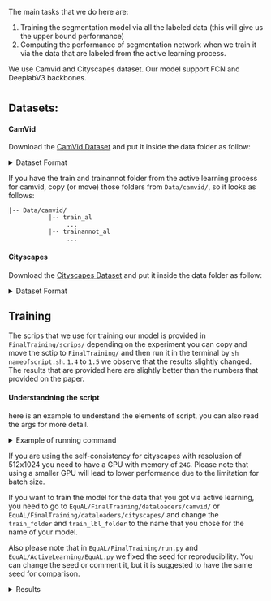 
The main tasks that we do here are:
1) Training the segmentation model via all the labeled data (this will give us the upper bound performance) 
2) Computing the performance of segmentation network when we train it via the data that are labeled from the active learning process.

We use Camvid and Cityscapes dataset. Our model support FCN and DeeplabV3 backbones.

#
## Datasets:
#### CamVid
Download the [CamVid Dataset](http://mi.eng.cam.ac.uk/research/projects/VideoRec/CamVid/) and put it inside the data folder as follow:
<details>
<summary>Dataset Format</summary>

```bash

|-- /Data/camvid/
           |-- train
                |--0001TP_006690.png
                ...
           |-- trainannot
                |--0001TP_006690.png
                ...
           |-- test
                |--0001TP_008550.png
                ...
           |-- testannot
                |--0001TP_008550.png
                ...
           |-- val
                |--0016E5_07959.png
                ...
           |-- valannot
                |--0016E5_07959.png
                ...
```
</details>

If you have the train and trainannot folder from the active learning process for camvid, copy (or move) those folders from `Data/camvid/`, so it looks as follows:

```
|-- Data/camvid/
           |-- train_al
                ...
           |-- trainannot_al
                ...
```

#### Cityscapes
Download the [Cityscapes Dataset](https://www.cityscapes-dataset.com//) and put it inside the data folder as follow:

<details>
<summary>Dataset Format</summary>
```bash
|-- /Data/cityscapes/
           |-- leftImg8bit
                |--train
                    |--achen
                        |--aachen_000000_000019_leftImg8bit.png
                        ...
                |--test
                    ...
                |--val
                    ...
            |--gtFine
                |--train
                    |--achen
                        |--aachen_000000_000019_gtFine_labelIds.png
                        ...
                |--test
                    ...
                |--val
                    ...
```
</details>

## Training

The scrips that we use for training our model is provided in `FinalTraining/scrips/` depending on the experiment you can copy and move the sctip to `FinalTraining/` and then run it in the terminal  by `sh nameofscript.sh`.
`1.4` to `1.5` we observe that the results  slightly changed.
The results that are provided here are slightly better than the numbers that provided on the paper. 

#### Understandning the script
here is an example to understand the elements of script, you can also read the args for more detail.
<details><summary>Example of running command</summary>

```
DIRECTORY=`dirname $0`
OMP_NUM_THREADS=1 python $DIRECTORY/run.py -m full \
--save_dir $DIRECTORY/SAVE_city_FCN+/  \ 
--dataset_dir  $DIRECTORY/../../cityscapes \ # provide the directory to the datase, e.g. /Data/citiscapes/
--backbone fcn \ # choose the backbone, fcn or deeplab
--dataset cityscapes  \ #select the dataset, cityscapes or camvid
--name model_city \ # choose a name for your model
--optimizer adam   \
--learning_rate 5e-4  --lr_decay 0.1    \
--weight_decay 2e-4  \
--height 512  --width 1024 \ # resize the image to the desire size
--epochs 60  \
--lr_decay_epochs 20 \
--save_val_every_epoch 1 \
--batch_size 4 \
--consistency 1 \ #enable the self-consistency
--gpunum  1 \ # gpu id that you use
--print_step
```
</details>

If you are using the self-consistency for cityscapes with resolusion of 512x1024 you need to have a GPU with memory of `24G`. Please note that using a smaller GPU will lead to lower performance due to the limitation for batch size.

If you want to train the model for the data that you got via active learning, you need to go to `EquAL/FinalTraining/dataloaders/camvid/` or `EquAL/FinalTraining/dataloaders/cityscapes/`  and change the `train_folder` and `train_lbl_folder` to the name that you chose for the name of your model.

Also please note that in `EquAL/FinalTraining/run.py` and `EquAL/ActiveLearning/EquAL.py` we fixed the seed for reproducibility. You can change the seed or comment it, but it is suggested to have the same seed for comparison.



<details><summary>Results</summary>


|             Dataset/Model             | Input Resolution | Classes | Batch Size | Epochs | Mean IoU (%) | Budget | Self-Consistency |
|:-------------------------------------:|:----------------:|:-------:|:----------:|:------:|:------------:|--------|:----------------:|
|       Camvid (Fully Trained)-FCN      |      360x480     |    11   |      5     |   60   |     0.664    | 100%   |         0        |
|     Cityscapes (Fully Trained)-FCN    |     512x1024     |    19   |      4     |   60   |     0.643    | 100%   |         0        |
|      Camvid (Fully Trained)-FCN+      |      360x480     |    11   |      5     |   60   |     0.679    | 100%   |         1        |
|    Cityscapes (Fully Trained)-FCN+    |     512x1024     |    19   |      4     |   60   |     0.677    | 100%   |         1        |
|      Camvid (Active Learning)-FCN     |      360x480     |    11   |      5     |   60   |     0.634    | 12%    |         0        |
|    Cityscapes (Active Learning)-FCN   |     512x1024     |    19   |      4     |   60   |     0.622    | 12%    |         0        |
|     Camvid (Active Learning)-FCN+     |      360x480     |    11   |      5     |   60   |     0.644    | 12%    |         1        |
|   Cityscapes (Active Learning)-FCN+   |     512x1024     |    19   |      4     |   60   |     0.649    | 12%    |         1        |
|             Dataset/Model             | Input Resolution | Classes | Batch Size | Epochs | Mean IoU (%) | Budget | Self-Consistency |
|    Camvid (Fully Trained)-DeepLabV3   |      360x480     |    11   |      5     |   60   |     0.667    | 100%   |         0        |
|  Cityscapes (Fully Trained)-DeepLabV3 |     512x1024     |    19   |      4     |   60   |     0.649    | 100%   |         0        |
|   Camvid (Fully Trained)-DeepLabV3+   |      360x480     |    11   |      5     |   60   |     0.672    | 12%    |         1        |
| Cityscapes (Fully Trained)-DeepLabV3+ |     512x1024     |    19   |      4     |   60   |     0.697    | 12%    |         1        |
|    Camvid (Fully Trained)-DeepLabV3   |      360x480     |    11   |      5     |   60   |     0.622    | 12%    |         0        |
|  Cityscapes (Fully Trained)-DeepLabV3 |     512x1024     |    19   |      4     |   60   |              | 12%    |         0        |
|   Camvid (Fully Trained)-DeepLabV3+   |      360x480     |    11   |      5     |   60   |     0.634    | 12%    |         1        |
| Cityscapes (Fully Trained)-DeepLabV3+ |     512x1024     |    19   |      4     |   60   |              | 12%    |         1        |
</details>





